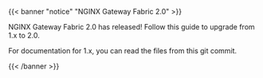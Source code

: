 {{< banner "notice" "NGINX Gateway Fabric 2.0" >}}

NGINX Gateway Fabric 2.0 has released! Follow this guide to upgrade from 1.x to 2.0.

For documentation for 1.x, you can read the files from this git commit.

{{< /banner >}}